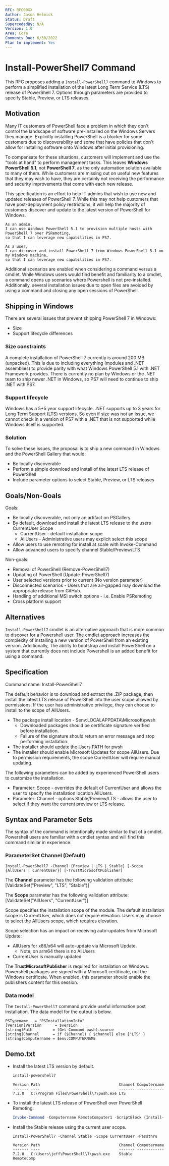 ```yaml
---
RFC: RFC00XX
Author: Jason Helmick
Status: Draft
SupercededBy: N/A
Version: 1.0
Area: Core
Comments Due: 6/30/2022
Plan to implement: Yes
---
```


# Install-PowerShell7 Command

This RFC proposes adding a `Install-PowerShell7` command to Windows to perform a simplified
installation of the latest Long Term Service (LTS) release of PowerShell 7. Options through
parameters are provided to specify Stable, Preview, or LTS releases.

## Motivation

Many IT customers of PowerShell face a problem in which they don't control the landscape of software
pre-installed on the Windows Servers they manage. Explicitly installing PowerShell is a blocker for
some customers due to discoverability and some that have policies that don't allow for installing
software onto Windows after initial provisioning.

To compensate for these situations, customers will implement and use the "tools at hand" to perform
management tasks. This leaves **Windows PowerShell 5.1**, not **PowerShell 7**, as the only
automation solution available to many of them. While customers are missing out on useful new
features that they may wish to have, they are certainly not receiving the performance and security
improvements that come with each new release.

This specification is an effort to help IT admins that wish to use new and updated releases of
PowerShell 7. While this may not help customers that have post-deployment policy restrictions, it
will help the majority of customers discover and update to the latest version of PowerShell for
Windows.

```
As an admin,
I can use Windows PowerShell 5.1 to provision multiple hosts with PowerShell 7 over PSRemoting,
so that I can leverage new capabilities in PS7.
```

```
As a user,
I can discover and install PowerShell 7 from Windows PowerShell 5.1 on my Windows machine,
so that I can leverage new capabilities in PS7.
```

Additional scenarios are enabled when considering a command versus a cmdlet. While Windows users
would find benefit and familiarity to a cmdlet, a command opens up scenarios where Powershell is not
pre-installed. Additionally, several installation issues due to open files are avoided by using a
command and closing any open sessions of PowerShell.

## Shipping in Windows

There are several issues that prevent shipping PowerShell 7 in Windows:

- Size
- Support lifecycle differences

### Size constraints

 A complete installation of PowerShell 7 currently is around 200 MB (unpacked). This is due to
 including everything (modules and .NET assemblies) to provide parity with what Windows PowerShell
 5.1 with .NET Framework provides. There is currently no plan by Windows or the .NET team to ship
 newer .NET in Windows, so PS7 will need to continue to ship .NET with PS7.

### Support lifecycle

 Windows has a 5+5 year support lifecycle. .NET supports up to 3 years for Long Term Support (LTS)
 versions. So even if size was not an issue, we cannot check in a version of PS7 with a .NET that is
 not supported while Windows itself is supported.

### Solution

To solve these issues, the proposal is to ship a new command in Windows and the PowerShell Gallery
that would:

- Be locally discoverable
- Perform a simple download and install of the latest LTS release of PowerShell
- Include parameter options to select Stable, Preview, or LTS releases

## Goals/Non-Goals

Goals:

- Be locally discoverable, not only an artifact on PSGallery.
- By default, download and install the latest LTS release to the users CurrentUser Scope
  - CurrentUser - default installation scope
  - AllUsers - Administrative users may explicit select this scope
- Allow users to use remoting for install at scale with Invoke-Command
- Allow advanced users to specify channel Stable/Preview/LTS

Non-goals:

- Removal of PowerShell (Remove-PowerShell7)
- Updating of PowerShell (Update-PowerShell7)
- User selected versions prior to current (No version parameter)
- Disconnected scenarios - Users that are air-gapped may download the appropriate release from GitHub.
- Handling of additional MSI switch options - i.e. Enable PSRemoting
- Cross platform support

## Alternatives

`Install-PowerShell7` cmdlet is an alternative approach that is more common to discover for a
Powershell user. The cmdlet approach increases the complexity of installing a new version of
PowerShell from an existing version. Additionally, The ability to bootstrap and install PowerShell
on a system that currently does not include Powershell is an added benefit for using a command.

## Specification

Command name: Install-PowerShell7

The default behavior is to download and extract the .ZIP package, then install the latest LTS
release of PowerShell into the user scope allowed by permissions. If the user has administrative
privilege, they can choose to install to the scope of AllUsers.

- The package install location - $env:LOCALAPPDATA\Microsoft\pwsh
  - Downloaded packages should be certificate signature verified before installation. 
  - Failure of the signature should return an error message and stop performing installation.
- The installer should update the Users PATH for pwsh
- The installer should enable Microsoft Updates for scope AllUsers. Due to permission requirements,
  the scope CurrentUser will require manual updating.

The following parameters can be added by experienced PowerShell users to customize the installation.

- Parameter: Scope - overrides the default of CurrentUser and allows the user to specify the
  installation location AllUsers.
- Parameter: Channel - options Stable/Preview/LTS - allows the user to select if they want the
  current preview or LTS release. 

## Syntax and Parameter Sets

The syntax of the command is intentionally made similar to that of a cmdlet. Powershell users are
familiar with a cmdlet syntax and will find this command similar in experience.

### ParameterSet Channel (Default)

```
Install-PowerShell7 -Channel {Preview | LTS | Stable} [-Scope {AllUsers | CurrentUser}] [-TrustMicrosoftPublisher]
```

The **Channel** parameter has the following validation attribute:
[ValidateSet("Preview", "LTS", "Stable")]

The **Scope** parameter has the following validation attribute:
[ValidateSet("AllUsers", "CurrentUser")]

Scope specifies the installation scope of the module. The default installation scope is CurrentUser,
which does not require elevation. Users may choose to select the AllUsers scope, which requires
elevation.

Scope selection has an impact on receiving auto-updates from Microsoft Update:

- AllUsers for x86/x64 will auto-update via Microsoft Update.
  - Note, on arm64 there is no AllUsers
- CurrentUser is manually updated

The **TrustMicrosoftPublisher** is required for installation on Windows. Powershell packages are
signed with a Microsoft certificate, not the Windows certificate. When enabled, this parameter
should enable the publishers content for this session.

### Data model

The `Install-PowerShell7` command provide useful information post installation. The data model for
the output is below.

```output
PSTypename   = "PSInstallationInfo"
[Version]Version      = $version
[string]Path         = (Get-Command pwsh).source
[string]Channel      = if ($Channel) { $channel} else {"LTS" }
[string]Computername = $env:COMPUTERNAME
```

## Demo.txt

- Install the latest LTS version by default.

  ```powershell
  install-powershell7 
  ```

  ```output
  Version Path                                   Channel Computername
  ------- ----                                   ------- ------------
  7.2.0   C:\Program Files\PowerShell\7\pwsh.exe LTS  
  ```

- To install the latest LTS release of PowerShell over PowerShell Remoting:

  ```powershell
  Invoke-Command -Computername RemoteComputer1 -ScriptBlock {Install-PowerShell7}
  ```

- Install the Stable release using the current user scope.

  ```powershell
  Install-PowerShell7 -Channel Stable -Scope CurrentUser -Passthru
  ```

  ```output
  Version Path                                   Channel Computername
  ------- ----                                   ------- ------------
  7.2.0   C:\Users\jeff\PowerShell\7\pwsh.exe    Stable     RemoteComp
  ```
